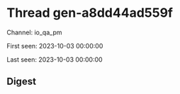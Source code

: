 # Thread gen-a8dd44ad559f
Channel: io_qa_pm

First seen: 2023-10-03 00:00:00

Last seen: 2023-10-03 00:00:00

## Digest


